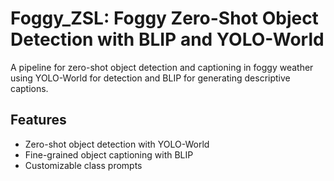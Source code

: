 # Foggy_ZSL: Foggy Zero-Shot Object Detection with BLIP and YOLO-World

A pipeline for zero-shot object detection and captioning in foggy weather using YOLO-World for detection and BLIP for generating descriptive captions.

## Features

- Zero-shot object detection with YOLO-World
- Fine-grained object captioning with BLIP
- Customizable class prompts
